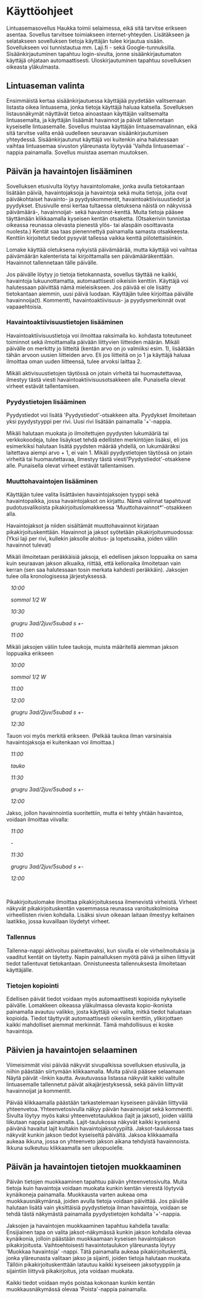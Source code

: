 # Käyttöohjeet

Lintuasemasovellus Haukka toimii selaimessa, eikä sitä tarvitse erikseen asentaa. Sovellus tarvitsee toimiakseen internet-yhteyden. Lisätäkseen ja selatakseen sovelluksen tietoja käyttäjän tulee kirjautua sisään. Sovellukseen voi tunnistautua mm. Laji.fi - sekä Google-tunnuksilla. Sisäänkirjautuminen tapahtuu login-sivulta, jonne sisäänkirjautumaton käyttäjä ohjataan automaattisesti. Uloskirjautuminen tapahtuu sovelluksen oikeasta yläkulmasta.

## Lintuaseman valinta

Ensimmäistä kertaa sisäänkirjautuessa käyttäjää pyydetään valitsemaan listasta oikea lintuasema, jonka tietoja käyttäjä haluaa katsella. Sovelluksen listausnäkymät näyttävät tietoa ainoastaan käyttäjän valitsemalta lintuasemalta, ja käyttäjän lisäämät havainnot ja päivät tallennetaan kyseiselle lintuasemalle.
Sovellus muistaa käyttäjän lintuasemavalinnan, eikä sitä tarvitse valita enää uudelleen seuraavan sisäänkirjautumisen yhteydessä. Sisäänkirjautunut käyttäjä voi kuitenkin aina halutessaan vaihtaa lintuasemaa sivuston yläreunasta löytyvää 'Vaihda lintuasemaa' -nappia painamalla. Sovellus muistaa aseman muutoksen.

## Päivän ja havaintojen lisääminen

Sovelluksen etusivulta löytyy havaintolomake, jonka avulla tietokantaan lisätään päiviä, havaintojaksoja ja havaintoja sekä muita tietoja, joita ovat päiväkohtaiset havainto- ja pyydyskommentit, havaintoaktiivisuustiedot ja pyydykset. Etusivulle ensi kertaa tultaessa oletuksena näistä on näkyvissä päivämäärä-, havainnoijat- sekä havainnot-kenttä. Muita tietoja pääsee täyttämään klikkaamalla kyseisen kentän otsaketta. (Otsakerivin tunnistaa oikeassa reunassa olevasta pienestä ylös- tai alaspäin osoittavasta nuolesta.) Kentät saa taas pienennettyä painamalla samasta otsakkeesta. Kenttiin kirjoitetut tiedot pysyvät tallessa vaikka kenttä piilotettaisiinkin.

Lomake käyttää oletuksena nykyistä päivämäärää, mutta käyttäjä voi vaihtaa päivämäärän kalenterista tai kirjoittamalla sen päivämääräkenttään. Havainnot tallennetaan tälle päivälle. 

Jos päivälle löytyy jo tietoja tietokannasta, sovellus täyttää ne kaikki, havaintoja lukuunottamatta, automaattisesti oikeisiin kenttiin. Käyttäjä voi halutessaan päivittää nämä mieleisikseen.
Jos päivää ei ole lisätty tietokantaan aiemmin, uusi päivä luodaan. Käyttäjän tulee kirjoittaa päivälle havainnoija(t). Kommentti, havaintoaktiivisuus- ja pyydysmerkinnät ovat vapaaehtoisia.

### Havaintoaktiivisuustietojen lisääminen

Havaintoaktiivisuustietoja voi ilmoittaa raksimalla ko. kohdasta toteutuneet toiminnot sekä ilmoittamalla päivään liittyvien liitteiden määrän. Mikäli päivälle on merkitty jo liitteitä (kentän arvo on jo valmiiksi esim. 1), lisäätään tähän arvoon uusien liitteiden arvo. Eli jos liitteitä on jo 1 ja käyttäjä haluaa ilmoittaa oman uuden liitteensä, tulee arvoksi laittaa 2.

Mikäli aktivisuustietojen täytössä on jotain virheitä tai huomautettavaa, ilmestyy tästä viesti havaintoaktiivisuusotsakkeen alle. Punaisella olevat virheet estävät tallentamisen.

### Pyydystietojen lisääminen

Pyydystiedot voi lisätä 'Pyydystiedot'-otsakkeen alta. Pyydykset ilmoitetaan yksi pyydystyyppi per rivi. Uusi rivi lisätään painamalla '+'-nappia.

Mikäli halutaan muokata jo ilmoitettujen pyydysten lukumääriä tai verkkokoodeja, tulee lisäykset tehdä edellisten merkintöjen lisäksi, eli jos esimerkiksi halutaan lisätä pyydsten määrää yhdellä, on lukumääräksi laitettava aiempi arvo + 1, ei vain 1. 
Mikäli pyydystietojen täytössä on jotain virheitä tai huomautettavaa, ilmestyy tästä viesti'Pyydystiedot'-otsakkene alle. Punaisella olevat virheet estävät tallentamisen.

### Muuttohavaintojen lisääminen

Käyttäjän tulee valita lisättävien havaintojaksojen tyyppi sekä havaintopaikka, jossa havaintojaksot on kirjattu. Nämä valinnat tapahtuvat pudotusvalikoista pikakirjoituslomakkeessa 'Muuttohavainnot*'-otsakkeen alla.

Havaintojaksot ja niiden sisältämät muuttohavainnot kirjataan pikakirjoituskenttään. Havainnot ja jaksot syötetään pikakirjoitusmuodossa:
(Yksi laji per rivi, kullekin jaksolle aloitus- ja lopetusaika, joiden väliin havainnot tulevat)

Mikäli ilmoitetaan peräkkäisiä jaksoja, eli edellisen jakson loppuaika on sama kuin seuraavan jakson alkuaika, riittää, että kellonaika ilmoitetaan vain kerran (sen saa halutessaan tosin merkata kahdesti peräkkäin). Jaksojen tulee olla kronologisessa järjestyksessä.

&nbsp;&nbsp;&nbsp;_10:00_

&nbsp;&nbsp;&nbsp;_sommol 1/2 W_

&nbsp;&nbsp;&nbsp;_10:30_

&nbsp;&nbsp;&nbsp;_grugru 3ad/2juv/5subad s +-_

&nbsp;&nbsp;&nbsp;_11:00_

Mikäli jaksojen väliin tulee taukoja, muista määritellä aiemman jakson loppuaika erikseen

&nbsp;&nbsp;&nbsp;_10:00_

&nbsp;&nbsp;&nbsp;_sommol 1/2 W_

&nbsp;&nbsp;&nbsp;_11:00_

&nbsp;&nbsp;&nbsp;_12:00_

&nbsp;&nbsp;&nbsp;_grugru 3ad/2juv/5subad s +-_

&nbsp;&nbsp;&nbsp;_12:30_

Tauon voi myös merkitä erikseen. (Pelkää taukoa ilman varsinaisia havaintojaksoja ei kuitenkaan voi ilmoittaa.)

&nbsp;&nbsp;&nbsp;_11:00_

&nbsp;&nbsp;&nbsp;_tauko_

&nbsp;&nbsp;&nbsp;_11:30_

&nbsp;&nbsp;&nbsp;_grugru 3ad/2juv/5subad s +-_

&nbsp;&nbsp;&nbsp;_12:00_

Jakso, jollon havainnointia suoritettiin, mutta ei tehty yhtään havaintoa, voidaan ilmoittaa viivalla:

&nbsp;&nbsp;&nbsp;_11:00_

&nbsp;&nbsp;&nbsp;-

&nbsp;&nbsp;&nbsp;_11:30_

&nbsp;&nbsp;&nbsp;_grugru 3ad/2juv/5subad s +-_

&nbsp;&nbsp;&nbsp;_12:00_

<br/>

Pikakirjoituslomake ilmoittaa pikakirjoituksessa ilmenevistä virheistä. Virheet näkyvät pikakirjoituskentän vasemmassa reunassa varoituskolmioina virheellisten rivien kohdalla. Lisäksi sivun oikeaan laitaan ilmestyy keltainen laatikko, jossa kuvaillaan löydetyt virheet. 

### Tallennus

Tallenna-nappi aktivoituu painettavaksi, kun sivulla ei ole virheilmoituksia ja vaaditut kentät on täytetty. Napin painalluksen myötä päivä ja siihen liittyvät tiedot tallentuvat tietokantaan. Onnistuneesta tallennuksesta ilmoitetaan käyttäjälle.

### Tietojen kopiointi
Edellisen päivät tiedot voidaan myös automaattisesti kopioida nykyiselle päivälle. Lomakkeen oikeassa yläkulmassa olevasta kopio-ikonista painamalla avautuu valikko, josta käyttäjä voi valita, mitkä tiedot haluataan kopioida. Tiedot täyttyvät automaattisesti oikeisiin kenttiin, ylikirjottaen kaikki mahdolliset aiemmat merkinnät. Tämä mahdollisuus ei koske havaintoja.

## Päivien ja havaintojen selaaminen

Viimeisimmät viisi päivää näkyvät sivupalkissa sovelluksen etusivulla, ja niihin päästään siirtymään klikkaamalla. Muita päiviä pääsee selaamaan Näytä päivät -linkin kautta. Avautuvassa listassa näkyvät kaikki valitulle lintuasemalle tallennetut päivät aikajärjestyksessä, sekä päiviin liittyvät havainnoijat ja kommentit.

Päivää klikkaamalla päästään tarkastelemaan kyseiseen päivään liittyvää yhteenvetoa. Yhteenvetosivulla näkyy päivän havainnoijat sekä kommentti. Sivulta löytyy myös kaksi yhteenvetotaulukkoa (lajit ja jaksot), joiden välillä liikutaan nappia painamalla. Lajit-taulukossa näkyvät kaikki kyseisenä päivänä havaitut lajit kultakin havaintojaksotyypiltä. Jaksot-taulukossa taas näkyvät kunkin jakson tiedot kyseiseltä päivältä. Jaksoa klikkaamalla aukeaa ikkuna, jossa on yhteenveto jakson aikana tehdyistä havainnoista. Ikkuna sulkeutuu klikkaamalla sen ulkopuolelle.

## Päivän ja havaintojen tietojen muokkaaminen

Päivän tietojen muokkaaminen tapahtuu päivän yhteenvetosivulta. Muita tietoja kuin havaintoja voidaan muokata kunkin kentän vierestä löytyviä kynäikoneja painamalla. Muokkausta varten aukeaa oma muokkausnäkymänsä, joiden avulla tietoja voidaan päivittää. Jos päivälle halutaan lisätä vain yksittäisiä pyydystietoja ilman havaintoja, voidaan se tehdä tästä näkymästä painamalla pyydystietojen kohdalta '+'-nappia.

Jaksojen ja havaintojen muokkaaminen tapahtuu kahdella tavalla:
Ensijiainen tapa on valita jaksot-näkymässä kunkin jakson kohdalla olevaa kynäikonia, jolloin päästään muokkaamaan kyseisen havaintojakson pikakirjoitusta.
Vaihtoehtoisesti havaintotaulukon yläreunasta löytyy 'Muokkaa havaintoja' -nappi. Tätä painamalla aukeaa pikakirjoituskenttä, jonka yläreunasta valitaan jakso ja sijainti, joiden tietoja halutaan muokata. Tällöin pikakirjoituskenttään latautuu kaikki kyseiseen jaksotyyppiin ja sijaintiin liittyvä pikakirjoitus, jota voidaan muokata.

Kaikki tiedot voidaan myös poistaa kokonaan kunkin kentän muokkausnäkymässä olevaa 'Poista'-nappia painamalla.
